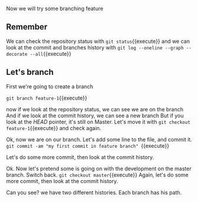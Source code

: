 Now we will try some branching feature

## Remember

We can check the repository status with 
`git status`{{execute}}
and we can look at the commit and branches history with 
`git log --oneline --graph --decorate --all`{{execute}}


## Let's branch

First we're going to create a branch

`git branch feature-1`{{execute}}

now if we look at the repository status, we can see we are on the branch
And if we look at the commit history, we can see a new branch
But if you look at the *HEAD* pointer, it's still on Master. 
Let's move it with `git checkout feature-1`{{execute}} and check again.

Ok, now we are on our branch. Let's add some line to the file, and commit it.
`git commit -am "my first commit in feature branch" `{{execute}}

Let's do some more commit, then look at the commit history.

Ok. Now let's pretend some is going on with the development on the master branch. Switch back.
`git checkout master`{{execute}}
Again, let's do some more commit, then look at the commit history.

Can you see? we have two different histories. Each branch has his path.


